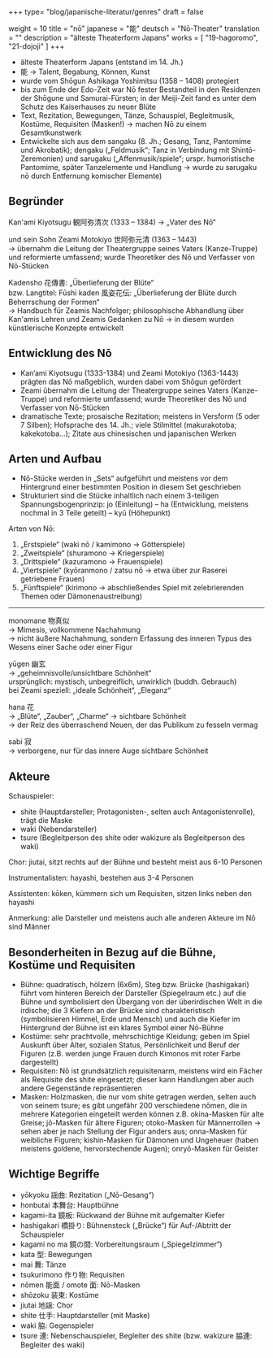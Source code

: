 +++
type= "blog/japanische-literatur/genres"
draft = false

weight = 10
title = "nō"
japanese = "能"
deutsch = "Nō-Theater"
translation = ""
description = "älteste Theaterform Japans"
works = [
    "19-hagoromo",
    "21-dojoji"
]
+++

- älteste Theaterform Japans (entstand im 14. Jh.)
- 能 -> Talent, Begabung, Können, Kunst
- wurde vom Shōgun Ashikaga Yoshimitsu (1358 – 1408) protegiert
- bis zum Ende der Edo-Zeit war Nō fester Bestandteil in den Residenzen der Shōgune und Samurai-Fürsten; in der Meiji-Zeit fand es unter dem Schutz des Kaiserhauses zu neuer Blüte
- Text, Rezitation, Bewegungen, Tänze, Schauspiel, Begleitmusik, Kostüme, Requisiten (Masken!) -> machen Nō zu einem Gesamtkunstwerk
- Entwickelte sich aus dem sangaku (8. Jh.; Gesang, Tanz, Pantomime und Akrobatik); dengaku („Feldmusik“; Tanz in Verbindung mit Shintō-Zeremonien) und sarugaku („Affenmusik/spiele“; urspr. humoristische Pantomime, später Tanzelemente und Handlung -> wurde zu sarugaku nō durch Entfernung komischer Elemente)

## Begründer

Kan'ami Kiyotsugu 観阿弥清次 (1333 – 1384) -> „Vater des Nō“

und sein Sohn Zeami Motokiyo 世阿弥元清 (1363 – 1443)  
-> übernahm die Leitung der Theatergruppe seines Vaters (Kanze-Truppe) und reformierte umfassend; wurde Theoretiker des Nō und Verfasser von Nō-Stücken

Kadensho 花傳書: „Überlieferung der Blüte“  
bzw. Langtitel: Fūshi kaden 風姿花伝: „Überlieferung der Blüte durch Beherrschung der Formen“  
-> Handbuch für Zeamis Nachfolger; philosophische Abhandlung über Kan'amis Lehren und Zeamis Gedanken zu Nō -> in diesem wurden künstlerische Konzepte entwickelt

## Entwicklung des Nō

- Kan’ami Kiyotsugu (1333-1384) und Zeami Motokiyo (1363-1443) prägten das Nō maßgeblich, wurden dabei vom Shōgun gefördert
- Zeami übernahm die Leitung der Theatergruppe seines Vaters (Kanze-Truppe) und reformierte umfassend; wurde Theoretiker des Nō und Verfasser von Nō-Stücken
- dramatische Texte; prosaische Rezitation; meistens in Versform (5 oder 7 Silben); Hofsprache des 14. Jh.; viele Stilmittel (makurakotoba; kakekotoba…); Zitate aus chinesischen und japanischen Werken

## Arten und Aufbau

- Nō-Stücke werden in „Sets“ aufgeführt und meistens vor dem Hintergrund einer bestimmten Position in diesem Set geschrieben
- Strukturiert sind die Stücke inhaltlich nach einem 3-teiligen Spannungsbogenprinzip:
  jo (Einleitung) – ha (Entwicklung, meistens nochmal in 3 Teile geteilt) – kyū (Höhepunkt)

Arten von Nō:

1. „Erstspiele“ (waki nō / kamimono -> Götterspiele)
2. „Zweitspiele“ (shuramono -> Kriegerspiele)
3. „Drittspiele“ (kazuramono -> Frauenspiele)
4. „Viertspiele“ (kyōranmono / zatsu nō -> etwa über zur Raserei getriebene Frauen)
5. „Fünftspiele“ (kirimono -> abschließendes Spiel mit zelebrierenden Themen oder Dämonenaustreibung)

---

monomane  物真似  
-> Mimesis, vollkommene Nachahmung  
-> nicht äußere Nachahmung, sondern Erfassung des inneren Typus des Wesens einer Sache oder einer Figur

yūgen 幽玄  
-> „geheimnisvolle/unsichtbare Schönheit“  
ursprünglich: mystisch, unbegreiflich, unwirklich (buddh. Gebrauch)  
bei Zeami speziell: „ideale Schönheit“, „Eleganz“

hana 花  
-> „Blüte“, „Zauber“, „Charme“ -> sichtbare Schönheit  
-> der Reiz des überraschend Neuen, der das Publikum zu fesseln vermag

sabi 寂  
-> verborgene, nur für das innere Auge sichtbare Schönheit

## Akteure

Schauspieler:

- shite (Hauptdarsteller; Protagonisten-, selten auch Antagonistenrolle), trägt die Maske
- waki (Nebendarsteller)
- tsure (Begleitperson des shite oder wakizure als Begleitperson des waki)

Chor: jiutai, sitzt rechts auf der Bühne und besteht meist aus 6-10 Personen

Instrumentalisten: hayashi, bestehen aus 3-4 Personen

Assistenten: kōken, kümmern sich um Requisiten, sitzen links neben den hayashi

Anmerkung: alle Darsteller und meistens auch alle anderen Akteure im Nō sind Männer

## Besonderheiten in Bezug auf die Bühne, Kostüme und Requisiten

- Bühne: quadratisch, hölzern (6x6m), Steg bzw. Brücke (hashigakari) führt vom hinteren Bereich der Darsteller (Spiegelraum etc.) auf die Bühne und symbolisiert den Übergang von der überirdischen Welt in die irdische; die 3 Kiefern an der Brücke sind charakteristisch (symbolisieren Himmel, Erde und Mensch) und auch die Kiefer im Hintergrund der Bühne ist ein klares Symbol einer Nō-Bühne
- Kostüme: sehr prachtvolle, mehrschichtige Kleidung; geben im Spiel Auskunft über Alter, sozialen Status, Persönlichkeit und Beruf der Figuren (z.B. werden junge Frauen durch Kimonos mit roter Farbe dargestellt)
- Requisiten: Nō ist grundsätzlich requisitenarm, meistens wird ein Fächer als Requisite des shite eingesetzt; dieser kann Handlungen aber auch andere Gegenstände repräsentieren
- Masken: Holzmasken, die nur vom shite getragen werden, selten auch von seinem tsure; es gibt ungefähr 200 verschiedene nōmen, die in mehrere Kategorien eingeteilt werden können
  z.B. okina-Masken für alte Greise; jō-Masken für ältere Figuren; otoko-Masken für Männerrollen -> sehen aber je nach Stellung der Figur anders aus; onna-Masken für weibliche Figuren; kishin-Masken für Dämonen und Ungeheuer (haben meistens goldene, hervorstechende Augen); onryō-Masken für Geister

## Wichtige Begriffe

- yōkyoku 謡曲: Rezitation („Nō-Gesang“)
- honbutai 本舞台: Hauptbühne
- kagami-ita 鏡板: Rückwand der Bühne mit aufgemalter Kiefer
- hashigakari 橋掛り: Bühnensteck („Brücke“) für Auf-/Abtritt der Schauspieler
- kagami no ma 鏡の間: Vorbereitungsraum („Spiegelzimmer“)
- kata 型: Bewegungen
- mai 舞: Tänze
- tsukurimono 作り物: Requisiten
- nōmen 能面 / omote 面: Nō-Masken
- shōzoku 装束: Kostüme
- jiutai 地謡: Chor
- shite 仕手: Hauptdarsteller (mit Maske)
- waki 脇: Gegenspieler
- tsure 連: Nebenschauspieler, Begleiter des shite (bzw. wakizure 脇連: Begleiter des waki)

<!--TODO: Bild Bühne-->
